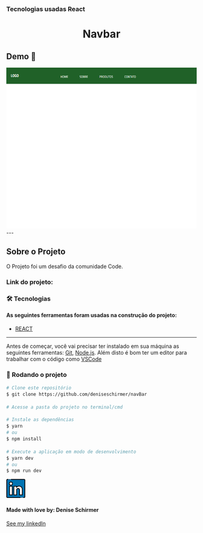 ### Tecnologias usadas React

<h1 style="text-align: center; font-weight: bold;">Navbar</h1>

## Demo 📸

<div align="center" >
   <img src="./github/navbar.gif" alt="demo-mobile" height="425">
</div>
 ---

## Sobre o Projeto

O Projeto foi um desafio da comunidade Code.

### Link do projeto:

### 🛠 Tecnologias

#### As seguintes ferramentas foram usadas na construção do projeto:

- [REACT](https://pt-br.reactjs.org/)

---

Antes de começar, você vai precisar ter instalado em sua máquina as seguintes ferramentas:
[Git](https://git-scm.com), [Node.js](https://nodejs.org/en/).
Além disto é bom ter um editor para trabalhar com o código como [VSCode](https://code.visualstudio.com/)

### 🎲 Rodando o projeto

```bash
# Clone este repositório
$ git clone https://github.com/deniseschirmer/navBar

# Acesse a pasta do projeto no terminal/cmd

# Instale as dependências
$ yarn
# ou
$ npm install

# Execute a aplicação em modo de desenvolvimento
$ yarn dev
# ou
$ npm run dev
```

<a href="https://raw.githubusercontent.com/ARTHURPC03/Proffy-FullStack/master/github/linkedin.png">
<img src="https://raw.githubusercontent.com/ARTHURPC03/Proffy-FullStack/master/github/linkedin.png" alt="LinkedIn" height="50"></a>
<br />

#### Made with love by: Denise Schirmer

[See my linkedIn](https://www.linkedin.com/in/denise-s-lima-schirmer-9702661ba/)
